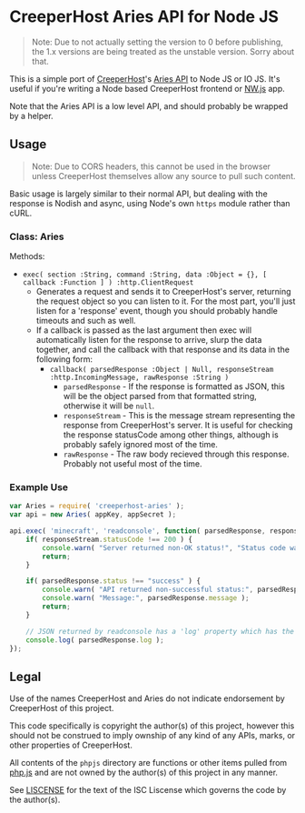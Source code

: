 CreeperHost Aries API for Node JS
=================================

> Note: Due to not actually setting the version to 0 before publishing, the 1.x versions are being treated as the unstable version.  Sorry about that.

This is a simple port of [CreeperHost][1]'s [Aries API][2] to Node JS or IO JS.  It's useful if you're writing a Node based CreeperHost frontend or [NW.js][4] app.

Note that the Aries API is a low level API, and should probably be wrapped by a helper.



Usage
-----

> Note: Due to CORS headers, this cannot be used in the browser unless CreeperHost themselves allow any source to pull such content.

Basic usage is largely similar to their normal API, but dealing with the response is Nodish and async, using Node's own `https` module rather than cURL.

### Class: Aries

Methods:

- `exec( section :String, command :String, data :Object = {}, [ callback :Function ] ) :http.ClientRequest`
	- Generates a request and sends it to CreeperHost's server, returning the request object so you can listen to it.  For the most part, you'll just listen for a 'response' event, though you should probably handle timeouts and such as well.
	- If a callback is passed as the last argument then exec will automatically listen for the response to arrive, slurp the data together, and call the callback with that response and its data in the following form:
		- `callback( parsedResponse :Object | Null, responseStream :http.IncomingMessage, rawResponse :String )`
			- `parsedResponse` - If the response is formatted as JSON, this will be the object parsed from that formatted string, otherwise it will be `null`.
			- `responseStream` - This is the message stream representing the response from CreeperHost's server.  It is useful for checking the response statusCode among other things, although is probably safely ignored most of the time.
			- `rawResponse` - The raw body recieved through this response.  Probably not useful most of the time.

### Example Use

```js
var Aries = require( 'creeperhost-aries' );
var api = new Aries( appKey, appSecret );

api.exec( 'minecraft', 'readconsole', function( parsedResponse, responseStream, rawResponse ) {
	if( responseStream.statusCode !== 200 ) {
		console.warn( "Server returned non-OK status!", "Status code was", responseStream.statusCode );
		return;
	}

	if( parsedResponse.status !== "success" ) {
		console.warn( "API returned non-successful status:", parsedResponse.status );
		console.warn( "Message:", parsedResponse.message );
		return;
	}

	// JSON returned by readconsole has a 'log' property which has the current console log.
	console.log( parsedResponse.log );
});
```



Legal
-----

Use of the names CreeperHost and Aries do not indicate endorsement by CreeperHost of this project.

This code specifically is copyright the author(s) of this project, however this should not be construed to imply ownship of any kind of any APIs, marks, or other properties of CreeperHost.

All contents of the `phpjs` directory are functions or other items pulled from [php.js][3] and are not owned by the author(s) of this project in any manner.

See [LISCENSE](LISCENSE) for the text of the ISC Liscense which governs the code by the author(s).



[1]: http://www.creeperhost.net/
[2]: https://github.com/lesander/creeperhost-api
[3]: http://phpjs.org/
[4]: https://github.com/nwjs/nw.js/